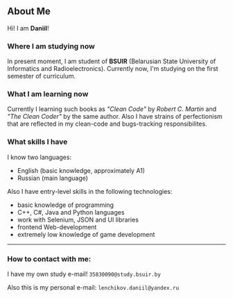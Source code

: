 ## About Me
Hi! I am **Daniil**!

### Where I am studying now
In present moment, I am student of **BSUIR** (Belarusian State University of Informatics and Radioelectronics).
Currently now, I'm studying on the first semester of curriculum.

### What I am learning now
Currently I learning such books as *"Clean Code"* by *Robert C. Martin* and *"The Clean Coder"* by the same author.
Also I have strains of perfectionism that are reflected in my clean-code and bugs-tracking responsibilites.

### What skills I have
I know two languages:
- English (basic knowledge, approximately A1)
- Russian (main language)


Also I have entry-level skills in the following technologies:
- basic knowledge of programming
- C++, C#, Java and Python languages
- work with Selenium, JSON and UI libraries
- frontend Web-development 
- extremely low knowledge of game development

***

### How to contact with me:
I have my own study e-mail! ```35830090@study.bsuir.by```

Also this is my personal e-mail: ```lenchikov.daniil@yandex.ru```
